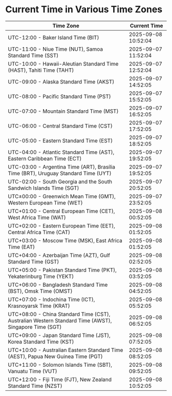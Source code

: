 # Current Time in Various Time Zones

| Time Zone | Current Time |
|-----------|--------------|
| UTC-12:00 - Baker Island Time (BIT) | 2025-09-08 10:52:04 |
| UTC-11:00 - Niue Time (NUT), Samoa Standard Time (SST) | 2025-09-07 11:52:04 |
| UTC-10:00 - Hawaii-Aleutian Standard Time (HAST), Tahiti Time (TAHT) | 2025-09-07 12:52:04 |
| UTC-09:00 - Alaska Standard Time (AKST) | 2025-09-07 14:52:05 |
| UTC-08:00 - Pacific Standard Time (PST) | 2025-09-07 15:52:05 |
| UTC-07:00 - Mountain Standard Time (MST) | 2025-09-07 16:52:05 |
| UTC-06:00 - Central Standard Time (CST) | 2025-09-07 17:52:05 |
| UTC-05:00 - Eastern Standard Time (EST) | 2025-09-07 18:52:05 |
| UTC-04:00 - Atlantic Standard Time (AST), Eastern Caribbean Time (ECT) | 2025-09-07 19:52:05 |
| UTC-03:00 - Argentina Time (ART), Brasília Time (BRT), Uruguay Standard Time (UYT) | 2025-09-07 19:52:05 |
| UTC-02:00 - South Georgia and the South Sandwich Islands Time (SGT) | 2025-09-07 20:52:05 |
| UTC±00:00 - Greenwich Mean Time (GMT), Western European Time (WET) | 2025-09-07 23:52:05 |
| UTC+01:00 - Central European Time (CET), West Africa Time (WAT) | 2025-09-08 00:52:05 |
| UTC+02:00 - Eastern European Time (EET), Central Africa Time (CAT) | 2025-09-08 01:52:05 |
| UTC+03:00 - Moscow Time (MSK), East Africa Time (EAT) | 2025-09-08 01:52:05 |
| UTC+04:00 - Azerbaijan Time (AZT), Gulf Standard Time (GST) | 2025-09-08 02:52:05 |
| UTC+05:00 - Pakistan Standard Time (PKT), Yekaterinburg Time (YEKT) | 2025-09-08 03:52:05 |
| UTC+06:00 - Bangladesh Standard Time (BST), Omsk Time (OMST) | 2025-09-08 04:52:05 |
| UTC+07:00 - Indochina Time (ICT), Krasnoyarsk Time (KRAT) | 2025-09-08 05:52:05 |
| UTC+08:00 - China Standard Time (CST), Australian Western Standard Time (AWST), Singapore Time (SGT) | 2025-09-08 06:52:05 |
| UTC+09:00 - Japan Standard Time (JST), Korea Standard Time (KST) | 2025-09-08 07:52:05 |
| UTC+10:00 - Australian Eastern Standard Time (AEST), Papua New Guinea Time (PGT) | 2025-09-08 08:52:05 |
| UTC+11:00 - Solomon Islands Time (SBT), Vanuatu Time (VUT) | 2025-09-08 09:52:05 |
| UTC+12:00 - Fiji Time (FJT), New Zealand Standard Time (NZST) | 2025-09-08 10:52:05 |
